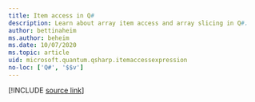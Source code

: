 ```yaml
---
title: Item access in Q#
description: Learn about array item access and array slicing in Q#.
author: bettinaheim
ms.author: beheim
ms.date: 10/07/2020
ms.topic: article
uid: microsoft.quantum.qsharp.itemaccessexpression
no-loc: ['Q#', '$$v']
---
```


<!---
# Item access operator in Q#
-->

[!INCLUDE [source link](~/includes/qsharp-language/Specifications/Language/3_Expressions/ItemAccessExpressions.md)]


